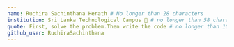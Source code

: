 ```yaml
---
name: Ruchira Sachinthana Herath # No longer than 28 characters
institution: Sri Lanka Technological Campus 🚩 # no longer than 58 characters
quote: First, solve the problem.Then write the code # no longer than 100 characters, avoid using quotes(") to guarantee the format remains the same.
github_user: RuchiraSachinthana
---
```

